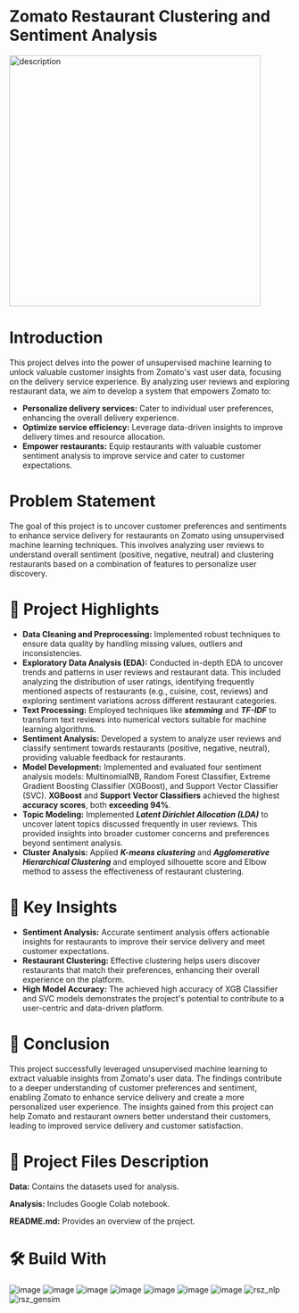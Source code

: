 # Zomato Restaurant Clustering and Sentiment Analysis
<img src="https://github.com/user-attachments/assets/72219904-19ce-4a41-8caf-ff8d4012a348" alt="description" width="450" height="450"/>

# Introduction
This project delves into the power of unsupervised machine learning to unlock valuable customer insights from Zomato's vast user data, focusing on the delivery service experience. By analyzing user reviews and exploring restaurant data, we aim to develop a system that empowers Zomato to:

- **Personalize delivery services:** Cater to individual user preferences, enhancing the overall delivery experience.
- **Optimize service efficiency:** Leverage data-driven insights to improve delivery times and resource allocation.
- **Empower restaurants:** Equip restaurants with valuable customer sentiment analysis to improve service and cater to customer expectations.

# Problem Statement
The goal of this project is to uncover customer preferences and sentiments to enhance service delivery for restaurants on Zomato using unsupervised machine learning techniques. This involves analyzing user reviews to understand overall sentiment (positive, negative, neutral) and clustering restaurants based on a combination of features to personalize user discovery.

# 📝 Project Highlights
- **Data Cleaning and Preprocessing:** Implemented robust techniques to ensure data quality by handling missing values, outliers and inconsistencies.
- **Exploratory Data Analysis (EDA):** Conducted in-depth EDA to uncover trends and patterns in user reviews and restaurant data. This included analyzing the distribution of user ratings, identifying frequently mentioned aspects of restaurants (e.g., cuisine, cost, reviews) and exploring sentiment variations across different restaurant categories.
- **Text Processing:** Employed techniques like ***stemming*** and ***TF-IDF*** to transform text reviews into numerical vectors suitable for machine learning algorithms.
- **Sentiment Analysis:** Developed a system to analyze user reviews and classify sentiment towards restaurants (positive, negative, neutral), providing valuable feedback for restaurants.
- **Model Development:** Implemented and evaluated four sentiment analysis models: MultinomialNB, Random Forest Classifier, Extreme Gradient Boosting Classifier (XGBoost), and Support Vector Classifier (SVC). **XGBoost** and **Support Vector Classifiers** achieved the highest **accuracy scores**, both **exceeding 94%**.
- **Topic Modeling:** Implemented ***Latent Dirichlet Allocation (LDA)*** to uncover latent topics discussed frequently in user reviews. This provided insights into broader customer concerns and preferences beyond sentiment analysis.
- **Cluster Analysis:** Applied ***K-means clustering*** and ***Agglomerative Hierarchical Clustering*** and employed silhouette score and Elbow method to assess the effectiveness of restaurant clustering.

# 🔑 Key Insights
- **Sentiment Analysis:** Accurate sentiment analysis offers actionable insights for restaurants to improve their service delivery and meet customer expectations.
- **Restaurant Clustering:** Effective clustering helps users discover restaurants that match their preferences, enhancing their overall experience on the platform.
- **High Model Accuracy:** The achieved high accuracy of XGB Classifier and SVC models demonstrates the project's potential to contribute to a user-centric and data-driven platform.

# 📜 Conclusion
This project successfully leveraged unsupervised machine learning to extract valuable insights from Zomato's user data. The findings contribute to a deeper understanding of customer preferences and sentiment, enabling Zomato to enhance service delivery and create a more personalized user experience. The insights gained from this project can help Zomato and restaurant owners better understand their customers, leading to improved service delivery and customer satisfaction.

# 💾 Project Files Description

**Data:** Contains the datasets used for analysis.

**Analysis:** Includes Google Colab notebook.

**README.md:** Provides an overview of the project.

# 🛠️ Build With

![image](https://github.com/ShubhPathania/Bike-Sharing-Demand-Prediction/assets/149718190/e689d448-2f9f-49b4-b9f2-5071ae074e78)
![image](https://github.com/ShubhPathania/Bike-Sharing-Demand-Prediction/assets/149718190/9ebacff9-c509-40a1-8934-d0f9e5d9c45a)
![image](https://github.com/ShubhPathania/Bike-Sharing-Demand-Prediction/assets/149718190/1b0244d8-6951-4a39-96a8-79f9d9c563cd)
![image](https://github.com/ShubhPathania/Bike-Sharing-Demand-Prediction/assets/149718190/7927a88c-33a9-4043-9114-1cf2f4c9065f)
![image](https://github.com/ShubhPathania/Bike-Sharing-Demand-Prediction/assets/149718190/4048a336-dde2-432a-8aa8-a82f827eb7da)
![image](https://github.com/ShubhPathania/Bike-Sharing-Demand-Prediction/assets/149718190/147663e0-f428-467a-be15-ed06ca4f1986)
![image](https://github.com/ShubhPathania/Bike-Sharing-Demand-Prediction/assets/149718190/fb4c872b-0202-413b-a888-add348c2087e)
![rsz_nlp](https://github.com/user-attachments/assets/7e6c5eb6-036a-421d-b1a5-dc7f12eeb4d6)
![rsz_gensim](https://github.com/user-attachments/assets/5c8437ed-4e6c-4848-9b32-146350ab0331)






